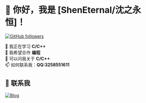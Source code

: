 # 👋 你好，我是 [ShenEternal/沈之永恒]！

[![GitHub followers](https://img.shields.io/github/followers/asbzyyds?style=social)](https://github.com/asbzyyds)
 
🌱 我正在学习 **C/C++**  
👯 我希望合作 **编程**  
💬 可以问我关于 **C/C++**  
📫 如何联系我：**QQ:3258551611**  



## 🤝 联系我

[![Blog](https://img.shields.io/badge/-个人博客-FF5722?style=flat&logo=blogger&logoColor=white)](asbzyyds.github.io)
